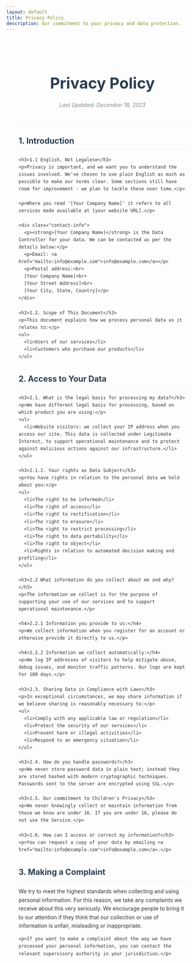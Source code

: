```yaml
---
layout: default
title: Privacy Policy
description: Our commitment to your privacy and data protection.
---
```


<style>
  .privacy-policy {
    max-width: 800px;
    margin: 0 auto;
    padding: 2rem;
    font-family: -apple-system, BlinkMacSystemFont, "Segoe UI", Roboto, Helvetica, Arial, sans-serif;
    line-height: 1.6;
    color: #333;
  }
  
  .privacy-header {
    text-align: center;
    margin-bottom: 2rem;
    border-bottom: 1px solid #eee;
    padding-bottom: 1rem;
  }
  
  .privacy-header h1 {
    font-size: 2.5rem;
    color: #2c3e50;
    margin-bottom: 0.5rem;
  }
  
  .last-updated {
    font-style: italic;
    color: #7f8c8d;
    margin-bottom: 1rem;
  }
  
  h2 {
    color: #2c3e50;
    margin-top: 2rem;
    padding-bottom: 0.3rem;
    border-bottom: 1px solid #eee;
  }
  
  h3 {
    color: #34495e;
    margin-top: 1.5rem;
  }
  
  a {
    color: #3498db;
    text-decoration: none;
  }
  
  a:hover {
    text-decoration: underline;
  }
  
  .contact-info {
    background-color: #f8f9fa;
    padding: 1rem;
    border-radius: 4px;
    margin: 1rem 0;
  }
  
  @media (max-width: 768px) {
    .privacy-policy {
      padding: 1rem;
    }
  }
</style>

<div class="privacy-policy">
  <header class="privacy-header">
    <h1>Privacy Policy</h1>
    <p class="last-updated">Last Updated: December 18, 2023</p>
  </header>

  <section>
    <h2>1. Introduction</h2>
    
    <h3>1.1 English, Not Legalese</h3>
    <p>Privacy is important, and we want you to understand the issues involved. We've chosen to use plain English as much as possible to make our terms clear. Some sections still have room for improvement - we plan to tackle these over time.</p>
    
    <p>Where you read '[Your Company Name]' it refers to all services made available at [your website URL].</p>
    
    <div class="contact-info">
      <p><strong>[Your Company Name]</strong> is the Data Controller for your data. We can be contacted as per the details below:</p>
      <p>Email: <a href="mailto:info@example.com">info@example.com</a></p>
      <p>Postal address:<br>
      [Your Company Name]<br>
      [Your Street Address]<br>
      [Your City, State, Country]</p>
    </div>
    
    <h3>1.2. Scope of This Document</h3>
    <p>This document explains how we process personal data as it relates to:</p>
    <ul>
      <li>Users of our services</li>
      <li>Customers who purchase our products</li>
    </ul>
  </section>

  <section>
    <h2>2. Access to Your Data</h2>
    
    <h3>2.1. What is the legal basis for processing my data?</h3>
    <p>We have different legal basis for processing, based on which product you are using:</p>
    <ul>
      <li>Website visitors: we collect your IP address when you access our site. This data is collected under Legitimate Interest, to support operational maintenance and to protect against malicious actions against our infrastructure.</li>
    </ul>
    
    <h3>2.1.2. Your rights as Data Subject</h3>
    <p>You have rights in relation to the personal data we hold about you:</p>
    <ul>
      <li>The right to be informed</li>
      <li>The right of access</li>
      <li>The right to rectification</li>
      <li>The right to erasure</li>
      <li>The right to restrict processing</li>
      <li>The right to data portability</li>
      <li>The right to object</li>
      <li>Rights in relation to automated decision making and profiling</li>
    </ul>
    
    <h3>2.2 What information do you collect about me and why?</h3>
    <p>The information we collect is for the purpose of supporting your use of our services and to support operational maintenance.</p>
    
    <h4>2.2.1 Information you provide to us:</h4>
    <p>We collect information when you register for an account or otherwise provide it directly to us.</p>
    
    <h4>2.2.2 Information we collect automatically:</h4>
    <p>We log IP addresses of visitors to help mitigate abuse, debug issues, and monitor traffic patterns. Our logs are kept for 180 days.</p>
    
    <h3>2.3. Sharing Data in Compliance with Laws</h3>
    <p>In exceptional circumstances, we may share information if we believe sharing is reasonably necessary to:</p>
    <ul>
      <li>Comply with any applicable law or regulation</li>
      <li>Protect the security of our services</li>
      <li>Prevent harm or illegal activities</li>
      <li>Respond to an emergency situation</li>
    </ul>
    
    <h3>2.4. How do you handle passwords?</h3>
    <p>We never store password data in plain text; instead they are stored hashed with modern cryptographic techniques. Passwords sent to the server are encrypted using SSL.</p>
    
    <h3>2.5. Our commitment to Children's Privacy</h3>
    <p>We never knowingly collect or maintain information from those we know are under 16. If you are under 16, please do not use the Service.</p>
    
    <h3>2.6. How can I access or correct my information?</h3>
    <p>You can request a copy of your data by emailing <a href="mailto:info@example.com">info@example.com</a>.</p>
  </section>

  <section>
    <h2>3. Making a Complaint</h2>
    <p>We try to meet the highest standards when collecting and using personal information. For this reason, we take any complaints we receive about this very seriously. We encourage people to bring it to our attention if they think that our collection or use of information is unfair, misleading or inappropriate.</p>
    
    <p>If you want to make a complaint about the way we have processed your personal information, you can contact the relevant supervisory authority in your jurisdiction.</p>
  </section>
</div>
